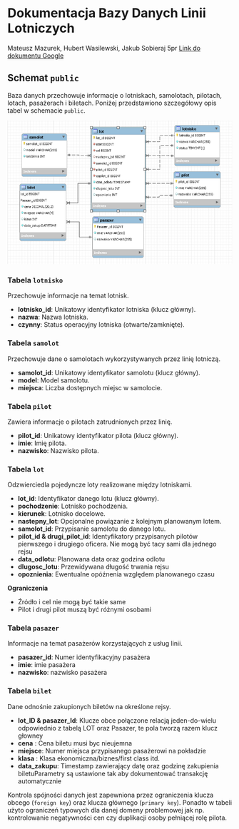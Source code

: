 # Dokumentacja Bazy Danych Linii Lotniczych

Mateusz Mazurek, Hubert Wasilewski, Jakub Sobieraj 5pr
[Link do dokumentu Google](https://docs.google.com/document/d/1Sb_rlGnyOS_Pu1ZKi9VG5PpfJrneGZrRBVxkUwpjg1s/edit?usp=sharing)

## Schemat `public`

Baza danych przechowuje informacje o lotniskach, samolotach, pilotach, lotach,
pasażerach i biletach. Poniżej przedstawiono szczegółowy opis tabel w schemacie
`public`.

![Database diagram](erd.png)

### Tabela `lotnisko`

Przechowuje informacje na temat lotnisk.

- **lotnisko_id**: Unikatowy identyfikator lotniska (klucz główny).
- **nazwa**: Nazwa lotniska.
- **czynny**: Status operacyjny lotniska (otwarte/zamknięte).

### Tabela `samolot`

Przechowuje dane o samolotach wykorzystywanych przez linię lotniczą.

- **samolot_id**: Unikatowy identyfikator samolotu (klucz główny).
- **model**: Model samolotu.
- **miejsca**: Liczba dostępnych miejsc w samolocie.

### Tabela `pilot`

Zawiera informacje o pilotach zatrudnionych przez linię.

- **pilot_id**: Unikatowy identyfikator pilota (klucz główny).
- **imie**: Imię pilota.
- **nazwisko**: Nazwisko pilota.

### Tabela `lot`

Odzwierciedla pojedyncze loty realizowane między lotniskami.

- **lot_id**: Identyfikator danego lotu (klucz główny).
- **pochodzenie**: Lotnisko pochodzenia.
- **kierunek**: Lotnisko docelowe.
- **nastepny_lot**: Opcjonalne powiązanie z kolejnym planowanym lotem.
- **samolot_id**: Przypisanie samolotu do danego lotu.
- **pilot_id &amp; drugi_pilot_id**: Identyfikatory przypisanych pilotów
  pierwszego i drugiego oficera. Nie mogą być tacy sami dla jednego rejsu
- **data_odlotu**: Planowana data oraz godzina odlotu
- **dlugosc_lotu**: Przewidywana długość trwania rejsu
- **opoznienia**: Ewentualne opóźnenia względem planowanego czasu

**Ograniczenia**

- Źródło i cel nie mogą być takie same
- Pilot i drugi pilot muszą być różnymi osobami

### Tabela `pasazer`

Informacje na temat pasażerów korzystających z usług linii.

- **pasazer_id**: Numer identyfikacyjny pasażera
- **imie**: imie pasażera
- **nazwisko**: nazwisko pasażera

### Tabela `bilet`

Dane odnośnie zakupionych biletów na określone rejsy.

- **lot_ID &amp; pasazer_Id**: Klucze obce połączone relacją jeden-do-wielu
  odpowiednio z tabelą LOT oraz Pasazer, te pola tworzą razem klucz głowney
- **cena** : Cena biletu musi byc nieujemna
- **miejsce**: Numer miejsca przypisanego pasażerowi na pokładzie
- **klasa** : Klasa ekonomiczna/biznes/first class itd.
- **data_zakupu**: Timestamp zawierający datę oraz godzinę zakupienia
  biletuParametry są ustawione tak aby dokumentować transakcję automatycznie

Kontrola spójności danych jest zapewniona przez ograniczenia klucza obcego
(`foreign key`) oraz klucza głównego (`primary key`). Ponadto w tabeli użyto
ograniczeń typowych dla danej domeny problemowej jak np. kontrolowanie
negatywności cen czy duplikacji osoby pełniącej rolę pilota.
